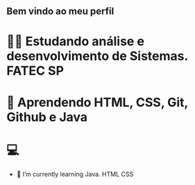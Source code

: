 
## Bem vindo ao meu perfil

# 👨‍🎓 Estudando análise e desenvolvimento de Sistemas. FATEC SP
# 📝 Aprendendo HTML, CSS, Git, Github e Java
# 💻 

- 🌱 I’m currently learning Java. HTML CSS


